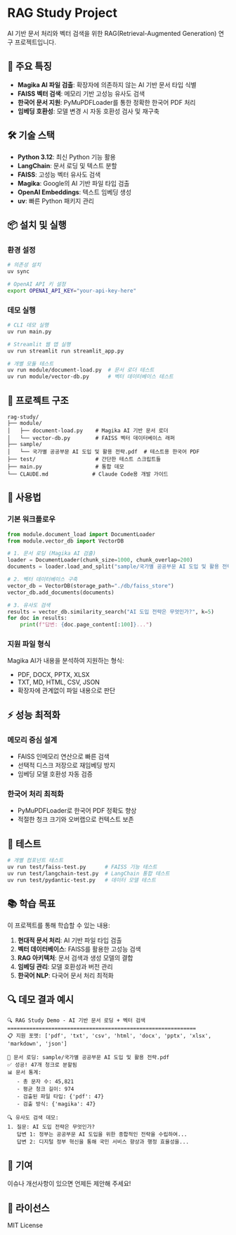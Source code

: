 # RAG Study Project

AI 기반 문서 처리와 벡터 검색을 위한 RAG(Retrieval-Augmented Generation) 연구 프로젝트입니다.

## 🚀 주요 특징

- **Magika AI 파일 검출**: 확장자에 의존하지 않는 AI 기반 문서 타입 식별
- **FAISS 벡터 검색**: 메모리 기반 고성능 유사도 검색
- **한국어 문서 지원**: PyMuPDFLoader를 통한 정확한 한국어 PDF 처리
- **임베딩 호환성**: 모델 변경 시 자동 호환성 검사 및 재구축

## 🛠️ 기술 스택

- **Python 3.12**: 최신 Python 기능 활용
- **LangChain**: 문서 로딩 및 텍스트 분할
- **FAISS**: 고성능 벡터 유사도 검색
- **Magika**: Google의 AI 기반 파일 타입 검출
- **OpenAI Embeddings**: 텍스트 임베딩 생성
- **uv**: 빠른 Python 패키지 관리

## 📦 설치 및 실행

### 환경 설정

```bash
# 의존성 설치
uv sync

# OpenAI API 키 설정
export OPENAI_API_KEY="your-api-key-here"
```

### 데모 실행

```bash
# CLI 데모 실행
uv run main.py

# Streamlit 웹 앱 실행
uv run streamlit run streamlit_app.py

# 개별 모듈 테스트
uv run module/document-load.py  # 문서 로더 테스트
uv run module/vector-db.py      # 벡터 데이터베이스 테스트
```

## 📁 프로젝트 구조

```text
rag-study/
├── module/
│   ├── document-load.py    # Magika AI 기반 문서 로더
│   └── vector-db.py        # FAISS 벡터 데이터베이스 래퍼
├── sample/
│   └── 국가별 공공부문 AI 도입 및 활용 전략.pdf  # 테스트용 한국어 PDF
├── test/                   # 간단한 테스트 스크립트들
├── main.py                 # 통합 데모
└── CLAUDE.md              # Claude Code용 개발 가이드
```

## 🔧 사용법

### 기본 워크플로우

```python
from module.document_load import DocumentLoader
from module.vector_db import VectorDB

# 1. 문서 로딩 (Magika AI 검출)
loader = DocumentLoader(chunk_size=1000, chunk_overlap=200)
documents = loader.load_and_split("sample/국가별 공공부문 AI 도입 및 활용 전략.pdf")

# 2. 벡터 데이터베이스 구축
vector_db = VectorDB(storage_path="./db/faiss_store")
vector_db.add_documents(documents)

# 3. 유사도 검색
results = vector_db.similarity_search("AI 도입 전략은 무엇인가?", k=5)
for doc in results:
    print(f"답변: {doc.page_content[:100]}...")
```

### 지원 파일 형식

Magika AI가 내용을 분석하여 지원하는 형식:

- PDF, DOCX, PPTX, XLSX
- TXT, MD, HTML, CSV, JSON
- 확장자에 관계없이 파일 내용으로 판단

## ⚡ 성능 최적화

### 메모리 중심 설계

- FAISS 인메모리 연산으로 빠른 검색
- 선택적 디스크 저장으로 재임베딩 방지
- 임베딩 모델 호환성 자동 검증

### 한국어 처리 최적화

- PyMuPDFLoader로 한국어 PDF 정확도 향상
- 적절한 청크 크기와 오버랩으로 컨텍스트 보존

## 🧪 테스트

```bash
# 개별 컴포넌트 테스트
uv run test/faiss-test.py      # FAISS 기능 테스트
uv run test/langchain-test.py  # LangChain 통합 테스트
uv run test/pydantic-test.py   # 데이터 모델 테스트
```

## 📚 학습 목표

이 프로젝트를 통해 학습할 수 있는 내용:

1. **현대적 문서 처리**: AI 기반 파일 타입 검출
2. **벡터 데이터베이스**: FAISS를 활용한 고성능 검색
3. **RAG 아키텍처**: 문서 검색과 생성 모델의 결합
4. **임베딩 관리**: 모델 호환성과 버전 관리
5. **한국어 NLP**: 다국어 문서 처리 최적화

## 🔍 데모 결과 예시

```text
🔍 RAG Study Demo - AI 기반 문서 로딩 + 벡터 검색
============================================================
📋 지원 포맷: ['pdf', 'txt', 'csv', 'html', 'docx', 'pptx', 'xlsx', 'markdown', 'json']

📄 문서 로딩: sample/국가별 공공부문 AI 도입 및 활용 전략.pdf
✅ 성공! 47개 청크로 분할됨
📊 문서 통계:
   - 총 문자 수: 45,821
   - 평균 청크 길이: 974
   - 검출된 파일 타입: {'pdf': 47}
   - 검출 방식: {'magika': 47}

🔍 유사도 검색 데모:
1. 질문: AI 도입 전략은 무엇인가?
   답변 1: 정부는 공공부문 AI 도입을 위한 종합적인 전략을 수립하여...
   답변 2: 디지털 정부 혁신을 통해 국민 서비스 향상과 행정 효율성을...
```

## 🤝 기여

이슈나 개선사항이 있으면 언제든 제안해 주세요!

## 📄 라이선스

MIT License
